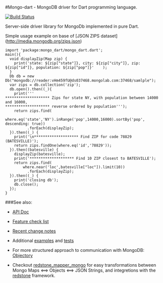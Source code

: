 #Mongo-dart - MongoDB driver for Dart programming language.

[![Build Status](https://drone.io/github.com/vadimtsushko/mongo_dart/status.png)](https://drone.io/github.com/vadimtsushko/mongo_dart/latest)

Server-side driver library for MongoDb implemented in pure Dart.

Simple usage example on base of [JSON ZIPS dataset] (http://media.mongodb.org/zips.json)


    import 'package:mongo_dart/mongo_dart.dart';
    main(){
      void displayZip(Map zip) {
        print('state: ${zip["state"]}, city: ${zip["city"]}, zip: ${zip["id"]}, population: ${zip["pop"]}'    );
      }
      Db db = new Db("mongodb://reader:vHm459fU@ds037468.mongolab.com:37468/samlple");
      var zips = db.collection('zip');
      db.open().then((_){
        print('''
    ******************** Zips for state NY, with population between 14000 and 16000,
    ******************** reverse ordered by population''');
        return zips.find(
            where.eq('state','NY').inRange('pop',14000,16000).sortBy('pop', descending: true))
              .forEach(displayZip);
      }).then((_) {
        print('\n******************** Find ZIP for code 78829 (BATESVILLE)');
        return zips.findOne(where.eq('id','78829'));
      }).then((batesville) {
        displayZip(batesville);
        print('******************** Find 10 ZIP closest to BATESVILLE');
        return zips.find(
            where.near('loc',batesville["loc"]).limit(10))
              .forEach(displayZip);
      }).then((_) {
        print('closing db');
        db.close();
      });
    }

###See also:

- [API Doc](http://www.dartdocs.org/documentation/mongo_dart/0.1.39)

- [Feature check list](https://github.com/vadimtsushko/mongo_dart/blob/master/doc/feature_checklist.md)

- [Recent change notes](https://github.com/vadimtsushko/mongo_dart/blob/master/changelog.md)

- Additional [examples](https://github.com/vadimtsushko/mongo_dart/tree/master/example) and [tests](https://github.com/vadimtsushko/mongo_dart/tree/master/test)

- For more structured approach to communication with MongoDB: [Objectory](https://github.com/vadimtsushko/objectory)

- Checkout [redstone_mapper_mongo](https://github.com/luizmineo/redstone.dart/wiki/redstone_mapper_mongo) for easy transformations between Mongo Maps <==> Objects <==> JSON Strings, and integretions with the [redstone](https://github.com/luizmineo/redstone.dart) framework.
